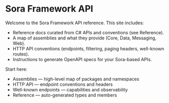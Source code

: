 # Sora Framework API

Welcome to the Sora Framework API reference. This site includes:

- Reference docs curated from C# APIs and conventions (see Reference).
- A map of assemblies and what they provide (Core, Data, Messaging, Web).
- HTTP API conventions (endpoints, filtering, paging headers, well-known routes).
- Instructions to generate OpenAPI specs for your Sora-based APIs.

Start here:
- Assemblies — high-level map of packages and namespaces
- HTTP API — endpoint conventions and headers
- Well-known endpoints — capabilities and observability
- Reference — auto-generated types and members
